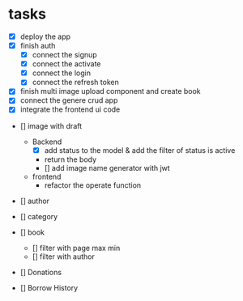 
# tasks

- [x] deploy the app
- [x] finish auth
  - [x] connect the signup
  - [x] connect the activate
  - [x] connect the login
  - [x] connect the refresh token
- [x] finish multi image upload component and create book
- [x] connect the genere crud app
- [x] integrate the frontend ui code
- [] image with draft
  - Backend
    - [x] add status to the model & add the filter of status is active
    - return the body
    - [] add image name generator with jwt
  - frontend
    - refactor the operate function

- [] author
- [] category
- [] book
  - [] filter with page max min
  - [] filter with author
- [] Donations
- [] Borrow History
